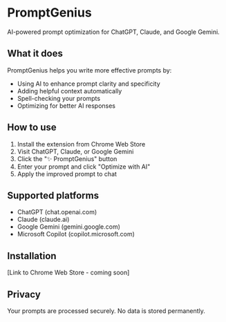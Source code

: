 # PromptGenius

AI-powered prompt optimization for ChatGPT, Claude, and Google Gemini.

## What it does
PromptGenius helps you write more effective prompts by:
- Using AI to enhance prompt clarity and specificity
- Adding helpful context automatically
- Spell-checking your prompts
- Optimizing for better AI responses

## How to use
1. Install the extension from Chrome Web Store
2. Visit ChatGPT, Claude, or Google Gemini
3. Click the "✨ PromptGenius" button
4. Enter your prompt and click "Optimize with AI"
5. Apply the improved prompt to chat

## Supported platforms
- ChatGPT (chat.openai.com)
- Claude (claude.ai) 
- Google Gemini (gemini.google.com)
- Microsoft Copilot (copilot.microsoft.com)

## Installation
[Link to Chrome Web Store - coming soon]

## Privacy
Your prompts are processed securely. No data is stored permanently.
